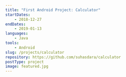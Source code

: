 ```yaml
---
title: "First Android Project: Calculator"
startDates:
    - 2018-12-27
endDates:
    - 2019-01-13
languages:
    - Java
tools:
    - Android
slug: /projects/calculator
repository: https://github.com/suhasdara/calculator
postType: project
image: featured.jpg
---
```

